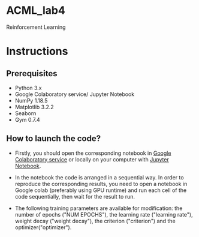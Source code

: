 # ACML_lab4
Reinforcement Learning

# Instructions

## Prerequisites

- Python 3.x
- Google Colaboratory service/ Jupyter Notebook
- NumPy 1.18.5
- Matplotlib 3.2.2
- Seaborn
- Gym 0.7.4


## How to launch the code?

- Firstly, you should open the corresponding notebook in [Google Colaboratory service](https://colab.research.google.com/) or locally on your computer with [Jupyter Notebook](https://jupyter.org/install.html).

- In the notebook the code is arranged in a sequential way. In order to reproduce the corresponding results, you need to open a notebook in Google colab (preferably using GPU runtime) and run each cell of the code sequentially, then wait for the result to run.

- The following training parameters are available for modification: the number of epochs ("NUM EPOCHS"), the learning rate ("learning rate"), weight decay ("weight decay"), the criterion ("criterion") and the optimizer("optimizer").
